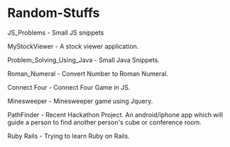 Random-Stuffs
=============

JS_Problems - Small JS snippets

MyStockViewer - A stock viewer application.

Problem_Solving_Using_Java - Small Java Snippets.

Roman_Numeral - Convert Number to Roman Numeral.

Connect Four - Connect Four Game in JS.

Minesweeper - Minesweeper game using Jquery.

PathFinder - Recent Hackathon Project. 
  An android/iphone app which will guide a person to find another person's cube or conference room.
  
Ruby Rails - Trying to learn Ruby on Rails.
